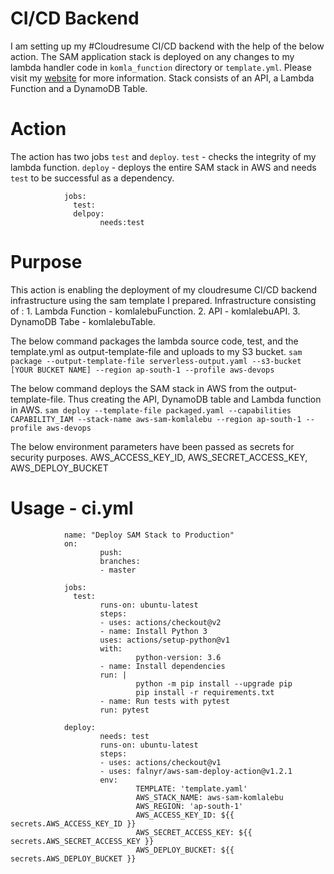 
# CI/CD Backend
I am setting up my #Cloudresume CI/CD backend with the help of the below action.
The SAM application stack is deployed on any changes to my lambda handler code in `komla_function`
directory or `template.yml`. Please visit my [website](https://www.komlalebu.com) for more information.
Stack consists of an API, a Lambda Function and a DynamoDB Table.

# Action
The action has two jobs `test` and `deploy`.
 `test` - checks the integrity of my lambda function.
 `deploy` - deploys the entire SAM stack in AWS and needs `test` to be successful as a dependency.

                jobs:
                  test:
                  delpoy:
                        needs:test


# Purpose
This action is enabling the deployment of my cloudresume CI/CD backend infrastructure using the  sam template I prepared.
Infrastructure consisting of : 1. Lambda Function - komlalebuFunction.
                               2. API - komlalebuAPI.
                               3. DynamoDB Tabe - komlalebuTable.

The below command packages the lambda source code, test, and the template.yml as output-template-file and uploads to my S3 bucket.
`sam package --output-template-file serverless-output.yaml --s3-bucket [YOUR BUCKET NAME] --region ap-south-1 --profile aws-devops`

The below command deploys the SAM stack in AWS from the output-template-file. Thus creating the API, DynamoDB table and Lambda function in AWS.
`sam deploy --template-file packaged.yaml --capabilities CAPABILITY_IAM --stack-name aws-sam-komlalebu --region ap-south-1 --profile aws-devops`

The below environment parameters have been passed as secrets for security purposes.
        AWS_ACCESS_KEY_ID,
        AWS_SECRET_ACCESS_KEY,
        AWS_DEPLOY_BUCKET

# Usage - ci.yml
                name: "Deploy SAM Stack to Production"
                on: 
                        push:
                        branches:
                        - master

                jobs:
                  test:
                        runs-on: ubuntu-latest
                        steps:
                        - uses: actions/checkout@v2
                        - name: Install Python 3
                        uses: actions/setup-python@v1
                        with:
                                python-version: 3.6
                        - name: Install dependencies
                        run: |
                                python -m pip install --upgrade pip
                                pip install -r requirements.txt
                        - name: Run tests with pytest
                        run: pytest

                deploy:
                        needs: test
                        runs-on: ubuntu-latest
                        steps:
                        - uses: actions/checkout@v1
                        - uses: falnyr/aws-sam-deploy-action@v1.2.1
                        env:
                                TEMPLATE: 'template.yaml'
                                AWS_STACK_NAME: aws-sam-komlalebu
                                AWS_REGION: 'ap-south-1'
                                AWS_ACCESS_KEY_ID: ${{ secrets.AWS_ACCESS_KEY_ID }}
                                AWS_SECRET_ACCESS_KEY: ${{ secrets.AWS_SECRET_ACCESS_KEY }}
                                AWS_DEPLOY_BUCKET: ${{ secrets.AWS_DEPLOY_BUCKET }}

